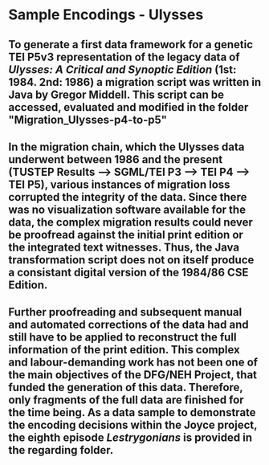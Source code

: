 Sample Encodings - Ulysses
================
To generate a first data framework for a genetic TEI P5v3 representation of the legacy data of <i>Ulysses: A Critical and Synoptic Edition</i> (1st: 1984. 2nd: 1986) a migration script was written in Java by Gregor Middell. This script can be accessed, evaluated and modified in the folder "Migration_Ulysses-p4-to-p5"
----------------
In the migration chain, which the Ulysses data underwent between 1986 and the present (TUSTEP Results --> SGML/TEI P3 --> TEI P4 --> TEI P5), various instances of migration loss corrupted the integrity of the data. Since there was no visualization software available for the data, the complex migration results could never be proofread against the initial print edition or the integrated text witnesses. Thus, the Java transformation script does not on itself produce a consistant digital version of the 1984/86 CSE Edition. 
----------------
Further proofreading and subsequent manual and automated corrections of the data had and still have to be applied to reconstruct the full information of the print edition. This complex and labour-demanding work has not been one of the main objectives of the DFG/NEH Project, that funded the generation of this data. Therefore, only fragments of the full data are finished for the time being. As a data sample to demonstrate the encoding decisions within the Joyce project, the eighth episode <i>Lestrygonians</i> is provided in the regarding folder.
----------------